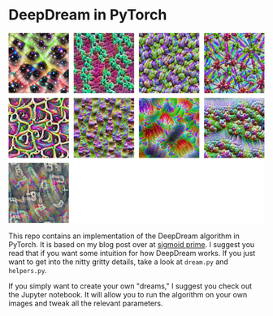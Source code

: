 # DeepDream in PyTorch

![deepdream-examples](examples.png)

This repo contains an implementation of the DeepDream algorithm in PyTorch. It is based on my blog post over at [sigmoid prime](https://sigmoidprime.com/). I suggest you read that if you want some intuition for how DeepDream works. If you just want to get into the nitty gritty details, take a look at `dream.py` and `helpers.py`.

If you simply want to create your own "dreams," I suggest you check out the Jupyter notebook. It will allow you to run the algorithm on your own images and tweak all the relevant parameters.
